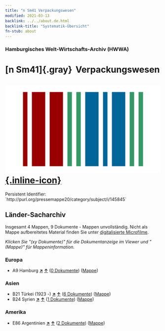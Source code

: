 ```yaml
---
title: "n Sm41 Verpackungswesen"
modified: 2021-03-13
backlink: ../../about.de.html
backlink-title: "Systematik-Übersicht"
fn-stub: about
---
```


### Hamburgisches Welt-Wirtschafts-Archiv (HWWA)

# [n Sm41]{.gray}&#8201; Verpackungswesen &#160; [![Wikidata](/images/Wikidata-logo.svg "Wikidata"){.inline-icon}](http://www.wikidata.org/entity/Q104710367)

<div class="hint">Persistent Identifier: `http://purl.org/pressemappe20/category/subject/i/145845`</div>







## Länder-Sacharchiv




Insgesamt 4 Mappen, 9 Dokumente - Mappen unvollständig.
Nicht als Mappe aufbereitetes Material finden Sie unter [digitalisierte Microfilme](/film/h1_sh.de.html).

_Klicken Sie "(xy Dokumente)" für die Dokumentanzeige im Viewer und "(Mappe)" für Mappeninformation._




### Europa

- A9 Hamburg [**&nearr;**](../../../geo/i/140905/about.de.html "Hamburg (alle Mappen)") [**&uarr;**](../../../geo/about.de.html#A9 "Ländersystematik") (<a href="https://pm20.zbw.eu/iiifview/folder/sh/140905,145845" title="über: Hamburg : Verpackungswesen" target="_blank">0 Dokumente</a>) ([Mappe](../../../../folder/sh/1409xx/140905/1458xx/145845/about.de.html))

### Asien

- B21 Türkei (1923 -) [**&nearr;**](../../../geo/i/141111/about.de.html "Türkei (1923 -) (alle Mappen)") [**&uarr;**](../../../geo/about.de.html#B21 "Ländersystematik") (<a href="https://pm20.zbw.eu/iiifview/folder/sh/141111,145845" title="über: Türkei (1923 -) : Verpackungswesen" target="_blank">6 Dokumente</a>) ([Mappe](../../../../folder/sh/1411xx/141111/1458xx/145845/about.de.html))
- B24 Syrien [**&nearr;**](../../../geo/i/141114/about.de.html "Syrien (alle Mappen)") [**&uarr;**](../../../geo/about.de.html#B24 "Ländersystematik") (<a href="https://pm20.zbw.eu/iiifview/folder/sh/141114,145845" title="über: Syrien : Verpackungswesen" target="_blank">1 Dokumente</a>) ([Mappe](../../../../folder/sh/1411xx/141114/1458xx/145845/about.de.html))

### Amerika

- E86 Argentinien [**&nearr;**](../../../geo/i/141692/about.de.html "Argentinien (alle Mappen)") [**&uarr;**](../../../geo/about.de.html#E86 "Ländersystematik") (<a href="https://pm20.zbw.eu/iiifview/folder/sh/141692,145845" title="über: Argentinien : Verpackungswesen" target="_blank">2 Dokumente</a>) ([Mappe](../../../../folder/sh/1416xx/141692/1458xx/145845/about.de.html))








